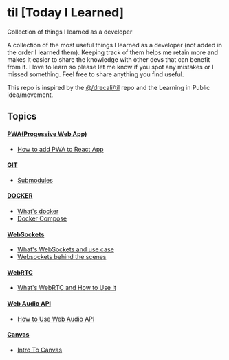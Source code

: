 # til [Today I Learned]
Collection of things I learned as a developer

A collection of the most useful things I learned as a developer (not added in the order I learned them). Keeping track of them helps me retain more and makes it easier to share the knowledge with other devs that can benefit from it. I love to learn so please let me know if you spot any mistakes or I missed something. Feel free to share anything you find useful.

This repo is inspired by the [@/drecali/til](https://github.com/drecali/til) repo and the Learning in Public idea/movement.

## Topics

#### [PWA(Progessive Web App)](https://github.com/abroroo/til/tree/main/PWA)
* [How to add PWA to React App](https://github.com/abroroo/til/blob/main/PWA/How%20to%20add%20pwa%20to%20React.md)

#### [GIT](https://github.com/abroroo/til/tree/main/git)
* [Submodules](https://github.com/abroroo/til/blob/main/git/Submodules.md)

#### [DOCKER](https://github.com/abroroo/til/tree/main/Docker)
* [What's docker](https://github.com/abroroo/til/blob/main/Docker/What%20is%20Docker%2C%20and%20how%20to%20use%20it.md)
* [Docker Compose](https://github.com/abroroo/til/blob/main/Docker/Docker%20Compose.md)

#### [WebSockets](https://github.com/abroroo/til/blob/main/Websocket)
* [What's WebSockets and use case](https://github.com/abroroo/til/blob/main/Websocket/websocket.md)
* [Websockets behind the scenes](https://github.com/abroroo/til/blob/main/Websocket/Websockets%20behind%20the%20scenes.md)

#### [WebRTC](https://github.com/abroroo/til/blob/main/WebRTC)
* [What's WebRTC and How to Use It](https://github.com/abroroo/til/blob/main/WebRTC/webrtc.md)

#### [Web Audio API](https://github.com/abroroo/til/blob/main/WebAudioAPI)
* [How to Use Web Audio API ](https://github.com/abroroo/til/blob/main/WebAudioAPI/webaAdioAPIintro.md)

#### [Canvas](https://github.com/abroroo/til/blob/main/Canvas)
* [Intro To Canvas](https://github.com/abroroo/til/blob/main/Canvas/CanvasIntro.md)
